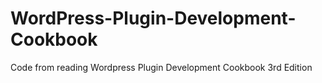 # WordPress-Plugin-Development-Cookbook
Code from reading Wordpress Plugin Development Cookbook 3rd Edition 

